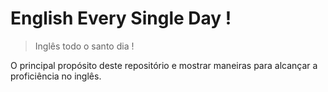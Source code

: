 # English Every Single Day !
> Inglês todo o santo dia !

O principal propósito deste repositório e mostrar maneiras para alcançar a proficiência no inglês.